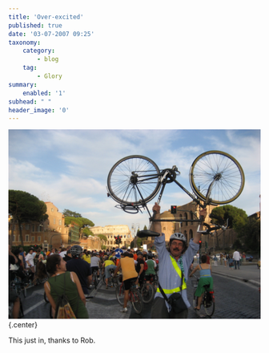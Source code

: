 ```yaml
---
title: 'Over-excited'
published: true
date: '03-07-2007 09:25'
taxonomy:
    category:
        - blog
    tag:
        - Glory
summary:
    enabled: '1'
subhead: " "
header_image: '0'
---
```


![Me holding my bike aloft in front of the Collosseum during a Critical Mass ride](img_0536.jpg){.center}

This just in, thanks to Rob.

